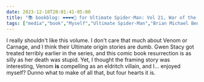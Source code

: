 ```yaml
---
date: 2023-12-10T20:01:41-05:00
title: "📚 bookblog: ❤️❤️❤️❤️🖤 for Ultimate Spider-Man: Vol 21, War of the Symbiotes, by Brian Michael Bendis and Stuart Immonen"
tags: ["media","book","Myself","Ultimate Spider-Man","Brian Michael Bendis and Stuart Immonen","comics","Gwen Stacy","Stuart Immonen","Brian Michael Bendis"]
---
```


I really shouldn't like this volume. I don't care that much about Venom or Carnage, and I think their Ultimate origin stories are dumb. Gwen Stacy got treated terribly earlier in the series, and this comic book resurrection is as silly as her death was stupid. Yet, I thought the framing story was interesting, Venom **is** compelling as an eldritch villain, and I... enjoyed myself? Dunno what to make of all that, but four hearts it is.